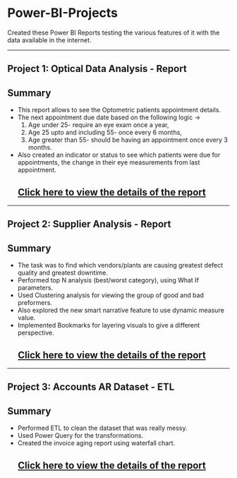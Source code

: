 # Power-BI-Projects
Created these Power BI Reports testing the various features of it with the data available in the internet. 

--- 
## Project 1: Optical Data Analysis - Report 
## Summary 

* This report allows to see the Optometric patients appointment details.
* The next appointment due date based on the following logic -> 
  1. Age under 25- require an eye exam once a year,
  2. Age 25 upto and including 55- once every 6 months,
  3. Age greater than 55- should be having an appointment once every 3 months.
* Also created an indicator or status to see which patients were due for appointments, the change in their eye measurements from last appointment.
  ## [Click here to view the details of the report](https://github.com/nancy-gl/Optical_patients_report)

---

## Project 2: Supplier Analysis - Report
## Summary

* The task was to find which vendors/plants are causing greatest defect quality and greatest downtime.
* Performed top N analysis (best/worst category), using What If parameters.
* Used Clustering analysis for viewing the group of good and bad preformers.
* Also explored the new smart narrative feature to use dynamic measure value.
* Implemented Bookmarks for layering visuals to give a different perspective.
  ## [Click here to view the details of the report](https://github.com/nancy-gl/Supplier_Analysis_report)

--- 

## Project 3: Accounts AR Dataset - ETL
## Summary

* Performed ETL to clean the dataset that was really messy.
* Used Power Query for the transformations. 
* Created the invoice aging report using waterfall chart.
  ## [Click here to view the details of the report](https://github.com/nancy-gl/Accounts-AR)
  



